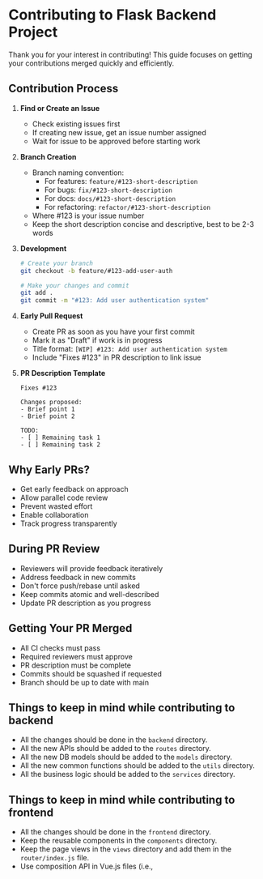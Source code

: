 # Contributing to Flask Backend Project

Thank you for your interest in contributing! This guide focuses on getting your contributions merged quickly and efficiently.

## Contribution Process

1. **Find or Create an Issue**
   - Check existing issues first
   - If creating new issue, get an issue number assigned
   - Wait for issue to be approved before starting work

2. **Branch Creation**
   - Branch naming convention: 
     - For features: `feature/#123-short-description`
     - For bugs: `fix/#123-short-description`
     - For docs: `docs/#123-short-description`
     - For refactoring: `refactor/#123-short-description`
   - Where #123 is your issue number
   - Keep the short description concise and descriptive, best to be 2-3 words

3. **Development**
   ```bash
   # Create your branch
   git checkout -b feature/#123-add-user-auth

   # Make your changes and commit
   git add .
   git commit -m "#123: Add user authentication system"
   ```

4. **Early Pull Request**
   - Create PR as soon as you have your first commit
   - Mark it as "Draft" if work is in progress
   - Title format: `[WIP] #123: Add user authentication system`
   - Include "Fixes #123" in PR description to link issue

5. **PR Description Template**
   ```
   Fixes #123

   Changes proposed:
   - Brief point 1
   - Brief point 2

   TODO:
   - [ ] Remaining task 1
   - [ ] Remaining task 2
   ```

## Why Early PRs?

- Get early feedback on approach
- Allow parallel code review
- Prevent wasted effort
- Enable collaboration
- Track progress transparently

## During PR Review

- Reviewers will provide feedback iteratively
- Address feedback in new commits
- Don't force push/rebase until asked
- Keep commits atomic and well-described
- Update PR description as you progress

## Getting Your PR Merged

- All CI checks must pass
- Required reviewers must approve
- PR description must be complete
- Commits should be squashed if requested
- Branch should be up to date with main

## Things to keep in mind while contributing to backend

- All the changes should be done in the `backend` directory.
- All the new APIs should be added to the `routes` directory.
- All the new DB models should be added to the `models` directory.
- All the new common functions should be added to the `utils` directory.
- All the business logic should be added to the `services` directory.

## Things to keep in mind while contributing to frontend

- All the changes should be done in the `frontend` directory.
- Keep the reusable components in the `components` directory.
- Keep the page views in the `views` directory and add them in the `router/index.js` file.
- Use composition API in Vue.js files (i.e., <script setup>).
- Utilize the `api` object from the `services/api.js` to hit any endpoint in the backend.
- Any new services should be added to the `services` directory.
- Make use of the Pinia store to manage state, if needed. Keep any such state management logic in the `stores` directory.
- Use the `authStore` for any authentication related logic.

## Development Environment Setup

1. **Clone the Repository**
   ```bash
   git clone https://github.com/21f1006194/quant-quest.git
   cd quant-quest/backend
   ```

2. **Create a Virtual Environment**
   ```bash
   python -m venv .venv
   source .venv/bin/activate  # On Windows use: venv\Scripts\activate
   ```

3. **Install Dependencies**
   ```bash
   pip install -r requirements.txt
   ```
4. **Setup the environment variables**
    Setup the environment variables in the `.env` files, in both the `backend` and `frontend` directories.

5. **Run the Development Server**
   ```bash
   bash scripts/start.sh
   ```

6. **Setting up the Frontend development environment**
   ```bash
   cd ../frontend
   npm install
   npm run dev
   ```

    
    